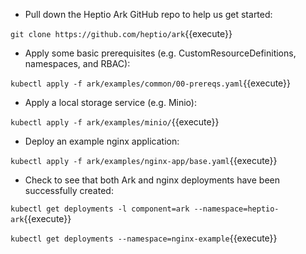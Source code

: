 - Pull down the Heptio Ark GitHub repo to help us get started:

`git clone https://github.com/heptio/ark`{{execute}}

- Apply some basic prerequisites (e.g. CustomResourceDefinitions, namespaces, and RBAC): 

`kubectl apply -f ark/examples/common/00-prereqs.yaml`{{execute}}

- Apply a local storage service (e.g. Minio):

`kubectl apply -f ark/examples/minio/`{{execute}}

- Deploy an example nginx application:

`kubectl apply -f ark/examples/nginx-app/base.yaml`{{execute}}

- Check to see that both Ark and nginx deployments have been successfully created:

`kubectl get deployments -l component=ark --namespace=heptio-ark`{{execute}}

`kubectl get deployments --namespace=nginx-example`{{execute}}
